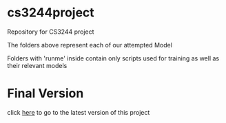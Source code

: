 # cs3244project
Repository for CS3244 project

The folders above represent each of our attempted Model

Folders with 'runme' inside contain only scripts used for training
as well as their relevant models 

# Final Version
click [here](./"FINAL_VERSION") to go to the latest version of this project